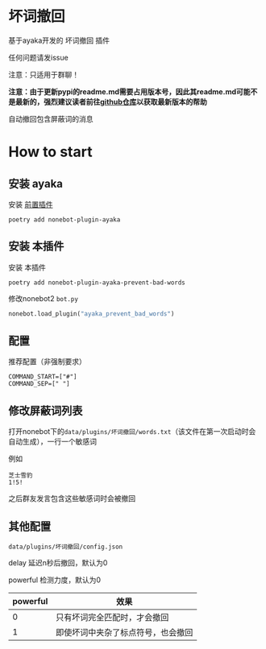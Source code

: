 # 坏词撤回

基于ayaka开发的 坏词撤回 插件

任何问题请发issue

注意：只适用于群聊！

<b>注意：由于更新pypi的readme.md需要占用版本号，因此其readme.md可能不是最新的，强烈建议读者前往[github仓库](https://github.com/bridgeL/nonebot-plugin-ayaka-prevent-bad-words)以获取最新版本的帮助</b>

自动撤回包含屏蔽词的消息

# How to start

## 安装 ayaka

安装 [前置插件](https://github.com/bridgeL/nonebot-plugin-ayaka) 

`poetry add nonebot-plugin-ayaka`


## 安装 本插件

安装 本插件

`poetry add nonebot-plugin-ayaka-prevent-bad-words`

修改nonebot2  `bot.py` 

```python
nonebot.load_plugin("ayaka_prevent_bad_words")
```

## 配置

推荐配置（非强制要求）
```
COMMAND_START=["#"]
COMMAND_SEP=[" "]
```


## 修改屏蔽词列表
打开nonebot下的`data/plugins/坏词撤回/words.txt`（该文件在第一次启动时会自动生成），一行一个敏感词

例如
```
芝士雪豹
1!5!
```

之后群友发言包含这些敏感词时会被撤回


## 其他配置
`data/plugins/坏词撤回/config.json`

delay 延迟n秒后撤回，默认为0

powerful 检测力度，默认为0

powerful | 效果
-|-
0|只有坏词完全匹配时，才会撤回
1|即使坏词中夹杂了标点符号，也会撤回
